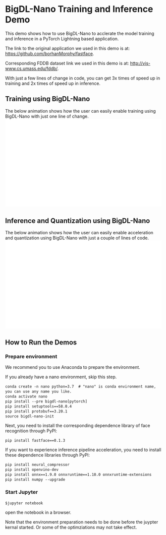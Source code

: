 # BigDL-Nano Training and Inference Demo

This demo shows how to use BigDL-Nano to acclerate the model training and inference in a PyTorch Lightning based application.

The link to the original application we used in this demo is at: https://github.com/borhanMorphy/fastface.

Corresponding FDDB dataset link we used in this demo is at: http://vis-www.cs.umass.edu/fddb/.

With just a few lines of change in code, you can get 3x times of speed up in training and 2x times of speed up in inference.

## Training using BigDL-Nano
The below animation shows how the user can easily enable training using BigDL-Nano with just one line of change.
![Training demo](data/nano_training.gif)

## Inference and Quantization using BigDL-Nano
The below animation shows how the user can easily enable acceleration and quantization using BigDL-Nano with just a couple of lines of code.
![Inference demo](data/nano_inference.gif)

## How to Run the Demos

### Prepare environment

We recommend you to use Anaconda to prepare the environment. 

If you already have a nano environment, skip this step.

```
conda create -n nano python=3.7  # "nano" is conda environment name, you can use any name you like.
conda activate nano
pip install --pre bigdl-nano[pytorch]
pip install setuptools==58.0.4
pip install protobuf==3.20.1
source bigdl-nano-init
```

Next, you need to install the corresponding dependence library of face recognition through PyPl:

```
pip install fastface==0.1.3
```

If you want to experience inference pipeline acceleration, you need to install these dependence libraries through PyPl:

```
pip install neural_compressor
pip install openvino-dev
pip install onnx==1.9.0 onnxruntime==1.10.0 onnxruntime-extensions
pip install numpy --upgrade
```


### Start Jupyter
```
$jupyter notebook
```
open the notebook in a browser.

Note that the environment preparation needs to be done before the juypter kernal started. Or some of the optimziations may not take effect.
